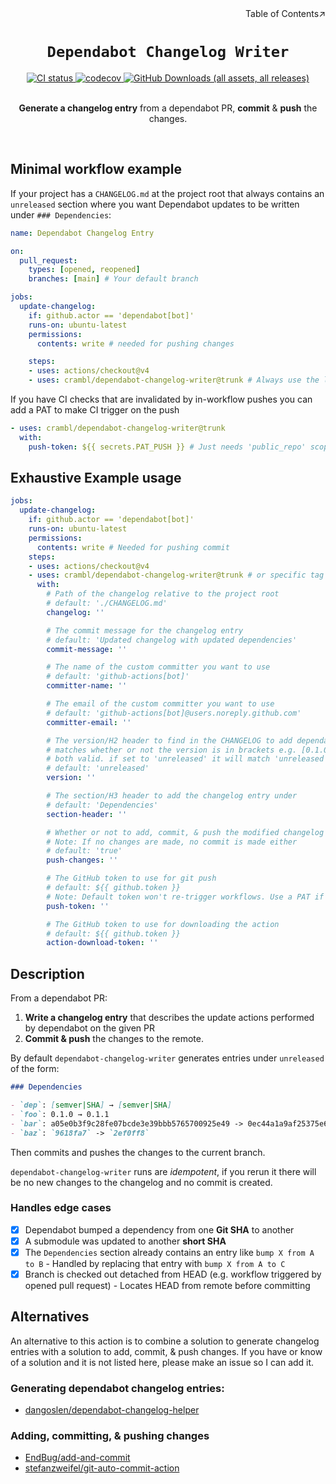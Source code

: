 <div align=right>Table of Contents↗️</div>

<h1 align=center><code>Dependabot Changelog Writer</code></h1>

<div align=center>
  <a href=https://github.com/CramBL/dependabot-changelog-writer/actions>
    <img src=https://github.com/CramBL/dependabot-changelog-writer/actions/workflows/CI.yml/badge.svg alt="CI status">
  </a><a href=https://codecov.io/github/CramBL/dependabot-changelog-writer/graph/badge.svg?token=YBFSKWY0HI>
    <img src=https://codecov.io/github/CramBL/dependabot-changelog-writer/graph/badge.svg?token=YBFSKWY0HI alt=codecov>
  </a><a href=https://discord.gg/ezYScXR>
    <img src=https://img.shields.io/github/downloads/CramBL/dependabot-changelog-writer/total alt="GitHub Downloads (all assets, all releases)">
  </a>

<br>
<br>

<b>Generate a changelog entry</b> from a dependabot PR, <b>commit</b> & <b>push</b> the changes.

</div>

<br>

## Minimal workflow example

If your project has a `CHANGELOG.md` at the project root that always contains an `unreleased` section where you want Dependabot updates to be written under `### Dependencies`:

```yaml
name: Dependabot Changelog Entry

on:
  pull_request:
    types: [opened, reopened]
    branches: [main] # Your default branch

jobs:
  update-changelog:
    if: github.actor == 'dependabot[bot]'
    runs-on: ubuntu-latest
    permissions:
      contents: write # needed for pushing changes

    steps:
    - uses: actions/checkout@v4
    - uses: crambl/dependabot-changelog-writer@trunk # Always use the latest RELEASED version of this action
```

If you have CI checks that are invalidated by in-workflow pushes you can add a PAT to make CI trigger on the push

```yaml
- uses: crambl/dependabot-changelog-writer@trunk
  with:
    push-token: ${{ secrets.PAT_PUSH }} # Just needs 'public_repo' scope if your repo is public otherwise needs 'repo'
```

## Exhaustive Example usage

```yaml
jobs:
  update-changelog:
    if: github.actor == 'dependabot[bot]'
    runs-on: ubuntu-latest
    permissions:
      contents: write # Needed for pushing commit
    steps:
    - uses: actions/checkout@v4
    - uses: crambl/dependabot-changelog-writer@trunk # or specific tag
      with:
        # Path of the changelog relative to the project root
        # default: './CHANGELOG.md'
        changelog: ''

        # The commit message for the changelog entry
        # default: 'Updated changelog with updated dependencies'
        commit-message: ''

        # The name of the custom committer you want to use
        # default: 'github-actions[bot]'
        committer-name: ''

        # The email of the custom committer you want to use
        # default: 'github-actions[bot]@users.noreply.github.com'
        committer-email: ''

        # The version/H2 header to find in the CHANGELOG to add dependabot entries to
        # matches whether or not the version is in brackets e.g. [0.1.0] and 0.1.0 are
        # both valid. if set to 'unreleased' it will match 'unreleased' case-insensitive.
        # default: 'unreleased'
        version: ''

        # The section/H3 header to add the changelog entry under
        # default: 'Dependencies'
        section-header: ''

        # Whether or not to add, commit, & push the modified changelog
        # Note: If no changes are made, no commit is made either
        # default: 'true'
        push-changes: ''

        # The GitHub token to use for git push
        # default: ${{ github.token }}
        # Note: Default token won't re-trigger workflows. Use a PAT if workflows should be re-triggered
        push-token: ''

        # The GitHub token to use for downloading the action
        # default: ${{ github.token }}
        action-download-token: ''
```

## Description

From a dependabot PR:

1. **Write a changelog entry** that describes the update actions performed by dependabot on the given PR
2. **Commit & push** the changes to the remote.

By default `dependabot-changelog-writer` generates entries under `unreleased` of the form:

```markdown
### Dependencies

- `dep`: [semver|SHA] → [semver|SHA]
- `foo`: 0.1.0 → 0.1.1
- `bar`: a05e0b3f9c28fe07bcde3e39bbb5765700925e49 -> 0ec44a1a9af25375e675218f48f0aaa1026ffc6d
- `baz`: `9618fa7` -> `2ef0ff8`
```

Then commits and pushes the changes to the current branch.

`dependabot-changelog-writer` runs are _idempotent_, if you rerun it there will be no new changes to the changelog and no commit is created.

### Handles edge cases

- [x] Dependabot bumped a dependency from one **Git SHA** to another
- [x] A submodule was updated to another **short SHA**
- [x] The `Dependencies` section already contains an entry like `bump X from A to B` - Handled by replacing that entry with `bump X from A to C`
- [x] Branch is checked out detached from HEAD (e.g. workflow triggered by opened pull request) - Locates HEAD from remote before committing

## Alternatives

An alternative to this action is to combine a solution to generate changelog entries with a solution to add, commit, & push changes. If you have or know of a solution and it is not listed here, please make an issue so I can add it.

###  Generating dependabot changelog entries:

- [dangoslen/dependabot-changelog-helper](https://github.com/dangoslen/dependabot-changelog-helper)

### Adding, committing, & pushing changes

- [EndBug/add-and-commit](https://github.com/EndBug/add-and-commit/)
- [stefanzweifel/git-auto-commit-action](https://github.com/stefanzweifel/git-auto-commit-action)
